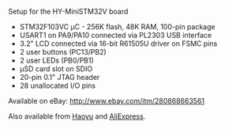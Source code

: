 Setup for the HY-MiniSTM32V board

* STM32F103VC µC - 256K flash, 48K RAM, 100-pin package
* USART1 on PA9/PA10 connected via PL2303 USB interface
* 3.2" LCD connected via 16-bit R61505U driver on FSMC pins
* 2 user buttons (PC13/PB2)
* 2 user LEDs (PB0/PB1)
* µSD card slot on SDIO
* 20-pin 0.1" JTAG header
* 28 unallocated I/O pins

Available on eBay: <http://www.ebay.com/itm/280868663561>

Also available from [Haoyu][H] and [AliExpress][A].

  [H]: http://www.hotmcu.com/hyministm32v-dev-board-32-tft-lcd-module-p-5.html
  [A]: http://www.aliexpress.com/item/Free-shipping-STM32-STM32F103VCT6-HY-MINI-Development-Board-With-3-2-TFT-LCD-Module/451867272.html
